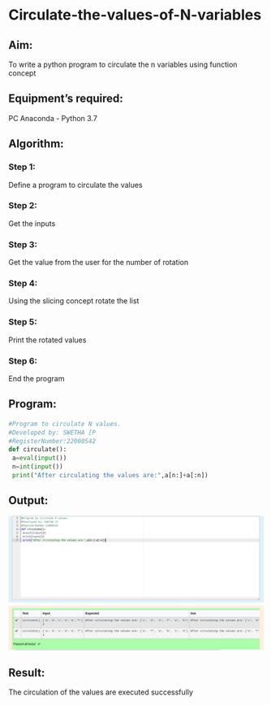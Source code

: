 # Circulate-the-values-of-N-variables

## Aim:

To write a python program to circulate the n variables using function concept

## Equipment’s required:

PC
Anaconda - Python 3.7

## Algorithm: 

### Step 1: 
Define a program to circulate the values
### Step 2: 
Get the inputs
### Step 3: 
Get the value from the user for the number of rotation
### Step 4: 
Using the slicing concept rotate the list
### Step 5: 
Print the rotated values
### Step 6: 
End the program

## Program:
```python
#Program to circulate N values.
#Developed by: SWETHA [P
#RegisterNumber:22008542
def circulate():
 a=eval(input())
 n=int(input())
 print("After circulating the values are:",a[n:]+a[:n])
 ```

## Output:
![](./circ.png)

## Result:

The circulation of the values are executed successfully


